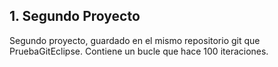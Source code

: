 ## 1. Segundo Proyecto
Segundo proyecto, guardado en el mismo repositorio git que PruebaGitEclipse.
Contiene un bucle que hace 100 iteraciones.
